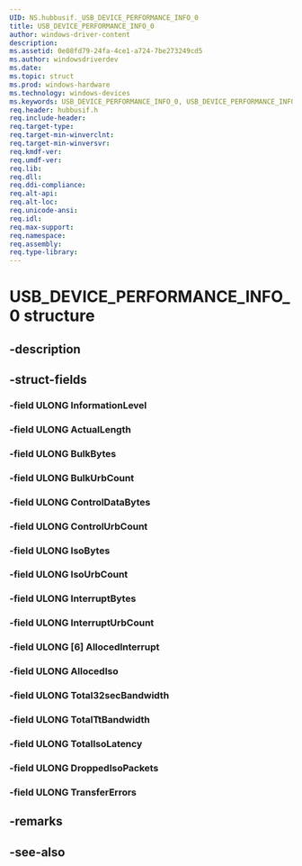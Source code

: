 ```yaml
---
UID: NS.hubbusif._USB_DEVICE_PERFORMANCE_INFO_0
title: USB_DEVICE_PERFORMANCE_INFO_0
author: windows-driver-content
description: 
ms.assetid: 0e08fd79-24fa-4ce1-a724-7be273249cd5
ms.author: windowsdriverdev
ms.date: 
ms.topic: struct
ms.prod: windows-hardware
ms.technology: windows-devices
ms.keywords: USB_DEVICE_PERFORMANCE_INFO_0, USB_DEVICE_PERFORMANCE_INFO_0, *PUSB_DEVICE_PERFORMANCE_INFO_0
req.header: hubbusif.h
req.include-header:
req.target-type:
req.target-min-winverclnt:
req.target-min-winversvr:
req.kmdf-ver:
req.umdf-ver:
req.lib:
req.dll:
req.ddi-compliance:
req.alt-api:
req.alt-loc:
req.unicode-ansi:
req.idl:
req.max-support:
req.namespace:
req.assembly:
req.type-library:
---
```


# USB_DEVICE_PERFORMANCE_INFO_0 structure

## -description



## -struct-fields

### -field ULONG InformationLevel			
 	
### -field ULONG ActualLength			
 	
### -field ULONG BulkBytes			
 	
### -field ULONG BulkUrbCount			
 	
### -field ULONG ControlDataBytes			
 	
### -field ULONG ControlUrbCount			
 	
### -field ULONG IsoBytes			
 	
### -field ULONG IsoUrbCount			
 	
### -field ULONG InterruptBytes			
 	
### -field ULONG InterruptUrbCount			
 	
### -field ULONG [6] AllocedInterrupt			
 	
### -field ULONG AllocedIso			
 	
### -field ULONG Total32secBandwidth			
 	
### -field ULONG TotalTtBandwidth			
 	
### -field ULONG TotalIsoLatency			
 	
### -field ULONG DroppedIsoPackets			
 	
### -field ULONG TransferErrors			
 	
## -remarks

## -see-also